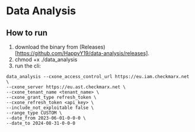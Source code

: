 # Data Analysis

## How to run
1. download the binary from (Releases)[https://github.com/HappyY19/data-analysis/releases].
2. chmod +x ./data_analysis
3. run the cli: 
```commandline
data_analysis --cxone_access_control_url https://eu.iam.checkmarx.net \
--cxone_server https://eu.ast.checkmarx.net \
--cxone_tenant_name <tenant_name> \
--cxone_grant_type refresh_token \
--cxone_refresh_token <api_key> \
--include_not_exploitable false \
--range_type CUSTOM \
--date_from 2023-06-01-0-0-0 \
--date_to 2024-08-31-0-0-0
```
 
 